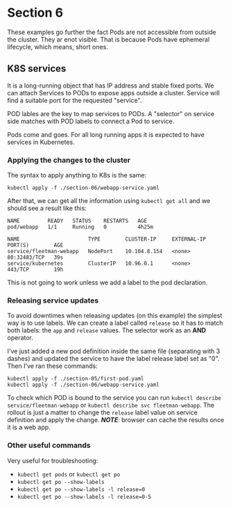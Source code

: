 # Section 6

These examples go further the fact Pods are not accessible from outside the cluster. They ar enot visible. That is because Pods have ephemeral lifecycle, which means, short ones.

## K8S services

It is a long-running object that has IP address and stable fixed ports. We can attach Services to PODs to expose apps outside a cluster. Service will find a suitable port for the requested "service".

POD lables are the key to map services to PODs. A "selector" on service side matches with POD labels to connect a Pod to service.

Pods come and goes. For all long running apps it is expected to have services in Kubernetes.


### Applying the changes to the cluster

The syntax to apply anything to K8s is the same:
```
kubectl apply -f ./section-06/webapp-service.yaml
```
After that, we can get all the information using `kubectl get all` and we should see a result like this:
```
NAME         READY   STATUS    RESTARTS   AGE
pod/webapp   1/1     Running   0          4h25m

NAME                      TYPE        CLUSTER-IP     EXTERNAL-IP   PORT(S)        AGE
service/fleetman-webapp   NodePort    10.104.8.154   <none>        80:32483/TCP   39s
service/kubernetes        ClusterIP   10.96.0.1      <none>        443/TCP        19h
```

This is not going to work unless we add a label to the pod declaration.

### Releasing service updates

To avoid downtimes when releasing updates (on this example) the simplest way is to use labels. We can create a label called `release` so it has to match both labels: the `app` and `release` values. The selector work as an **AND** operator.

I've just added a new pod definition inside the same file (separating with 3 dashes) and updated the service to have the label release label set as "0". Then I've ran these commands:
```
kubectl apply -f ./section-05/first-pod.yaml
kubectl apply -f ./section-06/webapp-service.yaml
```

To check which POD is bound to the service you can run
`kubectl describe service/fleetman-webapp` or `kubectl describe svc fleetman-webapp`. The rollout is just a matter to change the `release` label value on service definition and apply the change. ***NOTE***: browser can cache the results once it is a web app.

### Other useful commands

Very useful for troubleshooting:
* `kubectl get pods` or `kubectl get po`
* `kubectl get po --show-labels`
* `kubectl get po --show-labels -l release=0`
* `kubectl get po --show-labels -l release=0-5`